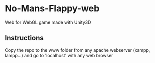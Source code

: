 # No-Mans-Flappy-web
Web for WebGL game made with Unity3D

## Instructions
Copy the repo to the www folder from any apache webserver (xampp, lampp...) and go to 'localhost' with any web browser
